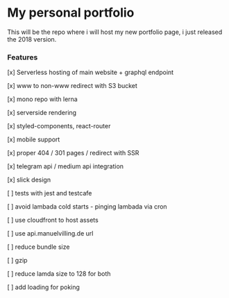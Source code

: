# My personal portfolio

This will be the repo where i will host my new portfolio page, i just released the 2018 version.

### Features

[x] Serverless hosting of main website + graphql endpoint

[x] www to non-www redirect with S3 bucket

[x] mono repo with lerna

[x] serverside rendering

[x] styled-components, react-router

[x] mobile support

[x] proper 404 / 301 pages / redirect with SSR

[x] telegram api / medium api integration

[x] slick design

[ ] tests with jest and testcafe

[ ] avoid lambada cold starts - pinging lambada via cron

[ ] use cloudfront to host assets

[ ] use api.manuelvilling.de url

[ ] reduce bundle size

[ ] gzip

[ ] reduce lamda size to 128 for both

[ ] add loading for poking